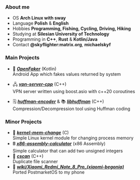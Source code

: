 ### About me
- OS **Arch Linux with sway**
- Language **Polish** & **English**
- Hobbies **Programming, Fishing, Cycling, Driving, Hiking**
- Studying at **Silesian University of Technology**
- Programming in **C++**, **Rust** & **Kotlin/Java**
- Contact **@skyflighter:matrix.org**, **michaelskyf**

### Main Projects
- 🥸 [***OpenFaker***](https://github.com/michaelskyf/OpenFaker) (Kotlin)<br>
   Android App which fakes values returned by system

- 🖧 [***vpn-server-cpp***](https://github.com/michaelskyf/vpn-server-cpp) (C++)<br>
   VPN server written using boost.asio with c++20 coroutines
   
- 🗒️ [***huffman-encoder***](https://github.com/michaelskyf/huffman-encoder) & 📚 [***libhuffman***](https://github.com/michaelskyf/libhuffman) (C++)<br>
   Compression/Decompression tool using Huffman coding

### Minor Projects
- 🐧 [***kernel-mem-change***](https://github.com/michaelskyf/kernel-mem-change) (C)<br>
  Simple Linux kernel module for changing process memory
- 🖩 [***x86-assembly-calculator***](https://github.com/michaelskyf/x86-assembly-calculator) (x86 Assembly)<br>
  Simple calculator that can add two unsigned integers
- 📁 [***cscan***](https://github.com/michaelskyf/cscan) (C++)<br>
  Duplicate file scanner
- 📱 [***wiki/Xiaomi_Redmi_Note_8_Pro_(xiaomi-begonia)***](https://wiki.postmarketos.org/wiki/Xiaomi_Redmi_Note_8_Pro_(xiaomi-begonia)) <br>
  Ported PostmarketOS to my phone
